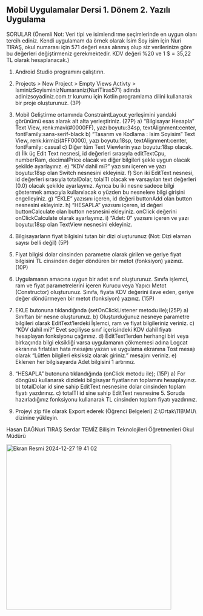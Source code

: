 ## Mobil Uygulamalar Dersi 1. Dönem 2. Yazılı Uygulama

SORULAR
(Önemli Not: Veri tipi ve isimlendirme seçimlerinde en uygun olanı tercih ediniz. Kendi uygulamam da örnek olarak İsim Soy isim için Nuri TIRAŞ, okul numarası için 571 değeri esas alınmış olup siz verilerinize göre bu değerleri değiştirmeniz gerekmektedir. KDV değeri %20 ve 1 $ = 35,22 TL olarak hesaplanacak.)
1. Android Studio programını çalıştırın.
2. Projects  > New Project > Empty Views Activty > IsminizSoyisminizNumaraniz(NuriTiras571) adında adinizsoyadiniz.com.tr kurumu için Kotlin programlama dilini kullanarak  bir proje oluşturunuz. (3P)
 
3. Mobil Geliştirme ortamında ConstraintLayout yerleşimini yandaki görünümü esas alarak alt alta yerleştiriniz. (27P)
a) “Bilgisayar Hesapla” Text View, renk:mavi(#0000FF), yazı boyutu:34sp, textAlignment:center, fontFamily:sans-serif-black
b) “Tasarım ve Kodlama : Isim Soyisim” Text View, renk:kirmizi(#FF0000), yazı boyutu:18sp, textAlignment:center, fontFamily: casual 
c) Diğer tüm Text Viewlerin yazı boyutu:18sp olacak.
d) İlk üç Edit Text nesnesi, id değerleri sırasıyla editTextCpu, numberRam, decimalPrice olacak ve diğer bilgileri şekle uygun olacak şekilde ayarlayınız.
e) “KDV dahil mi?” yazısını içeren ve yazı boyutu:18sp olan Switch nesnesini ekleyiniz.
f) Son iki EditText nesnesi, id değerleri sırasıyla totalDolar, tolalTl olacak ve varsayılan text değerleri (0.0) olacak şekilde ayarlayınız. Ayrıca bu iki nesne sadece bilgi göstermek amacıyla kullanılacak o yüzden bu nesnelere bilgi girişini engelleyiniz.
g) “EKLE” yazısını içeren, id değeri buttonAdd olan button nesnesini ekleyiniz.
h) “HESAPLA” yazısını içeren, id değeri buttonCalculate olan button nesnesini ekleyiniz. onClick değerini onClickCalculate olarak ayarlayınız.
i) “Adet: 0” yazısını içeren ve yazı boyutu:18sp olan TextView nesnesini ekleyiniz.
4. Bilgisayarların fiyat bilgisini tutan bir dizi oluşturunuz (Not: Dizi elaman sayısı belli değil) (5P)
 
5. Fiyat bilgisi dolar cinsinden parametre olarak girilen ve geriye fiyat bilgisini TL cinsinden değer döndüren bir metot (fonksiyon) yazınız. (10P)
 
6. Uygulamanın amacına uygun bir adet sınıf oluşturunuz. Sınıfa işlemci, ram ve fiyat parametrelerini içeren Kurucu veya Yapıcı Metot (Constructor) oluşturunuz. Sınıfa, fiyata KDV değerini ilave eden, geriye değer döndürmeyen bir metot (fonksiyon) yazınız. (15P)
 
7. EKLE butonuna tıklandığında (setOnClickListener metodu ile); ​(25P)
a) Sınıftan bir nesne oluşturunuz.
b) Oluşturduğunuz nesneye parametre bilgileri olarak EditText’lerdeki İşlemci, ram ve fiyat bilgileriniz veriniz.
c) “KDV dahil mi?”  Evet seçiliyse sınıf içerisindeki KDV dahil fiyatı hesaplayan fonksiyonu çağırınız.
d) EditText’lerden herhangi biri veya birkaçında bilgi eksikliği varsa uygulamanın çökmemesi adına Logcat ekranına fırlatılan hata mesajını yazan ve uygulama ekranına Tost mesajı olarak “Lütfen bilgileri eksiksiz olarak giriniz.” mesajını veriniz.
e) Eklenen her bilgisayarda Adet bilgisini 1 artırınız.
 
8. “HESAPLA” butonuna tıklandığında (onClick metodu ile); (15P)
a) For döngüsü kullanarak dizideki bilgisayar fiyatlarının toplamını hesaplayınız.
b) totalDolar id sine sahip EditText nesnesine dolar cinsinden toplam fiyatı yazdırınız.
c) totalTl id sine sahip EditText nesnesine 5. Soruda hazırladığınız fonksiyonu kullanarak TL cinsinden toplam fiyatı yazdırınız.
 
9. Projeyi zip file olarak Export ederek (Öğrenci Belgeleri) Z:\Ortak\11B\MU\ dizinine yükleyin.

​Hasan DAĞ​​Nuri TIRAŞ​​​​​​   Serdar TEMİZ
​Bilişim Teknolojileri Öğretmenleri​​ ​​​​    Okul Müdürü
 
 
 

<img width="435" alt="Ekran Resmi 2024-12-27 19 41 02" src="https://github.com/user-attachments/assets/09e5bf62-47eb-4b2a-adbf-9c8706dec76d" />
